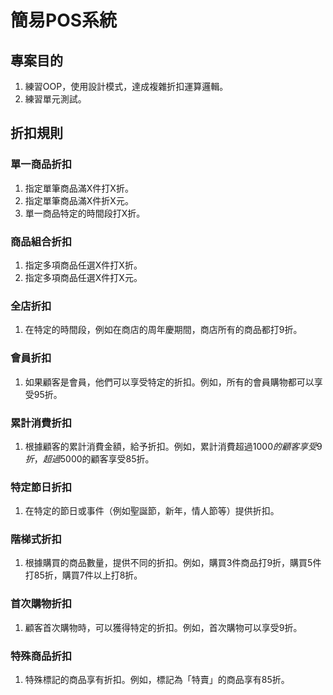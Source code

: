 # 簡易POS系統
## 專案目的
1. 練習OOP，使用設計模式，達成複雜折扣運算邏輯。
2. 練習單元測試。
## 折扣規則
### 單一商品折扣
1. 指定單筆商品滿X件打X折。
2. 指定單筆商品滿X件折X元。
3. 單一商品特定的時間段打X折。

### 商品組合折扣
1. 指定多項商品任選X件打X折。
2. 指定多項商品任選X件打X元。

### 全店折扣
1. 在特定的時間段，例如在商店的周年慶期間，商店所有的商品都打9折。

### 會員折扣
1. 如果顧客是會員，他們可以享受特定的折扣。例如，所有的會員購物都可以享受95折。

### 累計消費折扣
1. 根據顧客的累計消費金額，給予折扣。例如，累計消費超過$1000的顧客享受9折，超過$5000的顧客享受85折。

### 特定節日折扣
1. 在特定的節日或事件（例如聖誕節，新年，情人節等）提供折扣。

### 階梯式折扣
1. 根據購買的商品數量，提供不同的折扣。例如，購買3件商品打9折，購買5件打85折，購買7件以上打8折。

### 首次購物折扣
1. 顧客首次購物時，可以獲得特定的折扣。例如，首次購物可以享受9折。

### 特殊商品折扣
1. 特殊標記的商品享有折扣。例如，標記為「特賣」的商品享有85折。
